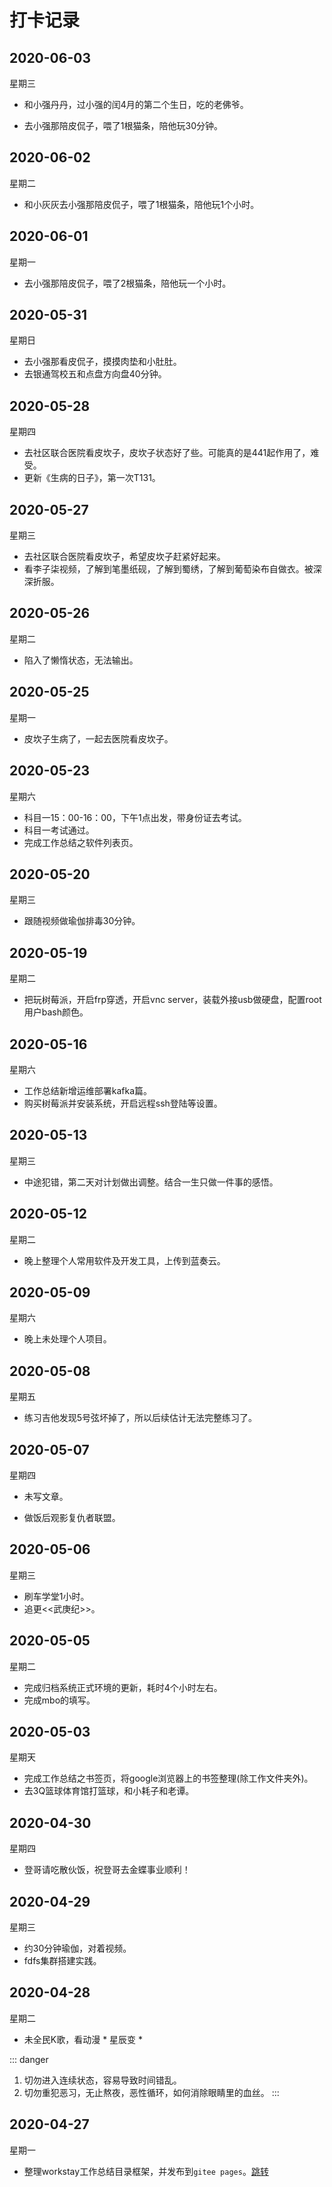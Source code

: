 # 打卡记录

## 2020-06-03

星期三

* 和小强丹丹，过小强的闰4月的第二个生日，吃的老佛爷。

* 去小强那陪皮侃子，喂了1根猫条，陪他玩30分钟。

## 2020-06-02

星期二

* 和小灰灰去小强那陪皮侃子，喂了1根猫条，陪他玩1个小时。

## 2020-06-01

星期一

* 去小强那陪皮侃子，喂了2根猫条，陪他玩一个小时。

## 2020-05-31

星期日

* 去小强那看皮侃子，摸摸肉垫和小肚肚。
* 去银通驾校五和点盘方向盘40分钟。

## 2020-05-28

星期四

* 去社区联合医院看皮坎子，皮坎子状态好了些。可能真的是441起作用了，难受。
* 更新《生病的日子》，第一次T131。

## 2020-05-27

星期三

* 去社区联合医院看皮坎子，希望皮坎子赶紧好起来。
* 看李子柒视频，了解到笔墨纸砚，了解到蜀绣，了解到葡萄染布自做衣。被深深折服。

## 2020-05-26

星期二

* 陷入了懒惰状态，无法输出。

## 2020-05-25

星期一

* 皮坎子生病了，一起去医院看皮坎子。

## 2020-05-23

星期六

* 科目一15：00-16：00，下午1点出发，带身份证去考试。
* 科目一考试通过。
* 完成工作总结之软件列表页。

## 2020-05-20

星期三

* 跟随视频做瑜伽排毒30分钟。

## 2020-05-19

星期二

* 把玩树莓派，开启frp穿透，开启vnc server，装载外接usb做硬盘，配置root用户bash颜色。

## 2020-05-16

星期六

* 工作总结新增运维部署kafka篇。
* 购买树莓派并安装系统，开启远程ssh登陆等设置。

## 2020-05-13

星期三

* 中途犯错，第二天对计划做出调整。结合一生只做一件事的感悟。

## 2020-05-12

星期二

* 晚上整理个人常用软件及开发工具，上传到蓝奏云。

## 2020-05-09

星期六

* 晚上未处理个人项目。

## 2020-05-08

星期五

* 练习吉他发现5号弦坏掉了，所以后续估计无法完整练习了。

## 2020-05-07

星期四

* 未写文章。

- 做饭后观影复仇者联盟。

## 2020-05-06

星期三

- 刷车学堂1小时。
- 追更<<武庚纪>>。

## 2020-05-05

星期二

- 完成归档系统正式环境的更新，耗时4个小时左右。
- 完成mbo的填写。

## 2020-05-03

星期天

* 完成工作总结之书签页，将google浏览器上的书签整理(除工作文件夹外)。
* 去3Q篮球体育馆打篮球，和小耗子和老谭。

## 2020-04-30

星期四

* 登哥请吃散伙饭，祝登哥去金蝶事业顺利！



## 2020-04-29

星期三

* 约30分钟瑜伽，对着视频。
* fdfs集群搭建实践。

## 2020-04-28
星期二
* 未全民K歌，看动漫 * 星辰变 *

::: danger
1. 切勿进入连续状态，容易导致时间错乱。
2. 切勿重犯恶习，无止熬夜，恶性循环，如何消除眼睛里的血丝。
:::

## 2020-04-27
星期一
* 整理workstay工作总结目录框架，并发布到`gitee pages`。[跳转](http://mg.meiflower.top/workstay)



